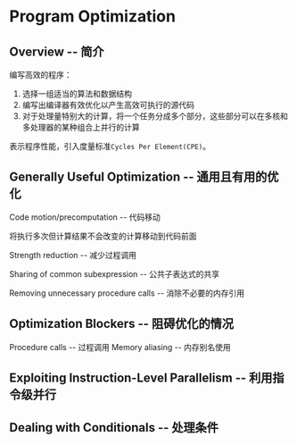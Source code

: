 # Program Optimization

## Overview -- 简介

编写高效的程序：

1. 选择一组适当的算法和数据结构
2. 编写出编译器有效优化以产生高效可执行的源代码
3. 对于处理量特别大的计算，将一个任务分成多个部分，这些部分可以在多核和多处理器的某种组合上并行的计算

表示程序性能，引入度量标准`Cycles Per Element(CPE)`。


## Generally Useful Optimization -- 通用且有用的优化 

Code motion/precomputation -- 代码移动

将执行多次但计算结果不会改变的计算移动到代码前面

Strength reduction -- 减少过程调用

Sharing of common subexpression -- 公共子表达式的共享

Removing unnecessary procedure calls -- 消除不必要的内存引用

## Optimization Blockers -- 阻碍优化的情况 

Procedure calls -- 过程调用
Memory aliasing -- 内存别名使用

## Exploiting Instruction-Level Parallelism -- 利用指令级并行
## Dealing with Conditionals -- 处理条件

